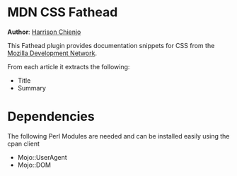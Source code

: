 MDN CSS Fathead
=====================

__Author__: [Harrison Chienjo](hhathersage@gmail.com)

This Fathead plugin provides documentation snippets for CSS from the
[Mozilla Development Network](https://developer.mozilla.org/en-US/docs/Web/CSS/Reference).

From each article it extracts the following:
  - Title
  - Summary

Dependencies
============
The following Perl Modules are needed and can be installed easily using
the cpan client
  - Mojo::UserAgent
  - Mojo::DOM
